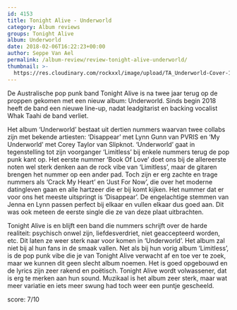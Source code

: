 ```yaml
---
id: 4153
title: Tonight Alive - Underworld
category: Album reviews
groups: Tonight Alive
album: Underworld
date: 2018-02-06T16:22:23+00:00
author: Seppe Van Ael
permalink: /album-review/review-tonight-alive-underworld/
thumbnail: >-
  https://res.cloudinary.com/rockxxl/image/upload/TA_Underworld-Cover-1-600x600.jpg
---
```

De Australische pop punk band Tonight Alive is na twee jaar terug op de proppen gekomen met een nieuw album: Underworld. Sinds begin 2018 heeft de band een nieuwe line-up, nadat leadgitarist en backing vocalist Whak Taahi de band verliet.

Het album ‘Underworld’ bestaat uit dertien nummers waarvan twee collabs zijn met bekende artiesten: ‘Disappear’ met Lynn Gunn van PVRIS en ‘My Underworld’ met Corey Taylor van Slipknot. ‘Underworld’ gaat in tegenstelling tot zijn voorganger ‘Limitless’ bij enkele nummers terug de pop punk kant op. Het eerste nummer ‘Book Of Love’ doet ons bij de allereerste noten wel sterk denken aan de rock vibe van ‘Limitless’, maar de gitaren brengen het nummer op een ander pad. Toch zijn er erg zachte en trage nummers als ‘Crack My Heart’ en ‘Just For Now’, die over het moderne datingleven gaan en alle hartzeer die er bij komt kijken. Het nummer dat er voor ons het meeste uitspringt is ‘Disappear’. De engelachtige stemmen van Jenna en Lynn passen perfect bij elkaar en vullen elkaar dus goed aan. Dit was ook meteen de eerste single die ze van deze plaat uitbrachten.

Tonight Alive is en blijft een band die nummers schrijft over de harde realiteit: psychisch onwel zijn, liefdesverdriet, niet geaccepteerd worden, etc. Dit laten ze weer sterk naar voor komen in ‘Underworld’. Het album zal niet bij al hun fans in de smaak vallen. Net als bij hun vorig album ‘Limitless’, is de pop punk vibe die je van Tonight Alive verwacht af en toe ver te zoek, maar we kunnen dit geen slecht album noemen. Het is goed opgebouwd en de lyrics zijn zeer rakend en poëtisch. Tonight Alive wordt volwassener, dat is erg te merken aan hun sound. Muzikaal is het album zeer sterk, maar wat meer variatie en iets meer swung had toch weer een puntje gescheeld.

score: 7/10

